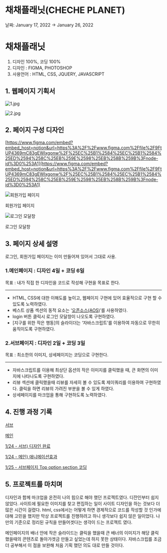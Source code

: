 # 채채플래닛(CHECHE PLANET)
날짜: January 17, 2022 → January 26, 2022

# 채채플래닛

1. 디자인 100%, 코딩 100%
2. 디자인 : FIGMA, PHOTOSHOP
3. 사용언어 : HTML, CSS, JQUERY, JAVASCRIPT

## 1. 웹페이지 기획서

![1.jpg](README/1.jpg)

![2.jpg](README/2.jpg)

## 2. 페이지 구성 디자인

[https://www.figma.com/embed?embed_host=notion&url=https%3A%2F%2Fwww.figma.com%2Ffile%2F9FtUP4369mC83gEWlxgonw%2F%25EC%25B1%2584%25EC%25B1%2584%25ED%2594%258C%25EB%259E%2598%25EB%258B%259B%3Fnode-id%3D0%253A1](https://www.figma.com/embed?embed_host=notion&url=https%3A%2F%2Fwww.figma.com%2Ffile%2F9FtUP4369mC83gEWlxgonw%2F%25EC%25B1%2584%25EC%25B1%2584%25ED%2594%258C%25EB%259E%2598%25EB%258B%259B%3Fnode-id%3D0%253A1)

![회원가입 페이지](README/join.png)

회원가입 페이지

![로그인 모달창](README/ddd.png)

로그인 모달창

## 3. 페이지 상세 설명

로그인, 회원가입 페이지는 이미 만들어져 있어서 그대로 사용.

### 1.**메인페이지 : 디자인 4일 + 코딩 6일**

목표 : 내가 직접 한 디자인을 코드로 작성해 구현을 목표로 한다.

---

- HTML, CSS에 대한 이해도를 높이고, 웹페이지 구현에 있어 효율적으로 구현 할 수있도록 노력하였다.
- 베스트 상품 섹션의 동적 요소는 ‘[오픈소스(AOS)](https://github.com/michalsnik/aos.git)’를 사용하였다.
- login 버튼 클릭시 로그인 모달창이 나오도록 구현하였다.
- [지구를 위한 작은 행동]의 슬라이더는 ‘자바스크립트’를 이용하여 자동으로 무한히 움직이도록 구현하였다.

### 2.서브페이지 : 디**자인 2일 + 코딩 3일**

목표 : 최소한의 이미지, 상세페이지는 코딩으로 구현한다.

---

- 자바스크립트를 이용해 최상단 옵션의 작은 이미지를 클릭했을 때, 큰 화면의 이미지에 나타나도록 구현하였다.
- 리뷰 섹션에 클릭했을때 리뷰를 자세히 볼 수 있도록 제이쿼리를 이용하여 구현하였다.
클릭을 하면 리뷰의 가려진 부분을 볼 수 있게 하였다.
- 상세페이지를 마크업을 통해 구현하도록 노력하였다.

## 4. 진행 과정 기록

[서브](https://www.notion.so/264ab3d0335946858616029d5b723cd7)

[메인](https://www.notion.so/9327f3ed7841472fa11c60a46d7c5959)

[1/24 - 서브) 디자인 완료](https://www.notion.so/1-24-7e20b91c47f546c1a703db42aad99c2b)

[1/24 - 메인) 애니메이션효과](https://www.notion.so/1-24-ab9a1b08822246e8b92894a01d2878a1)

[1/25 - 서브페이지 Top option section 코딩](https://www.notion.so/1-25-Top-option-section-f931fbc9bc5841209a393bc0da01f9e3)

## 5. 프로젝트를 마치며

디자인과 함께 마크업을 온전히 나의 힘으로 해야 했던 프로젝트였다. 디잔인부터 쉽지 않았다. 사이트에 필요한 이미지를 찾고 편집하는 일이 사이트 디자인을 하는 것보다 더 많은 시간이 걸렸다.
html, css에서는 어떻게 하면 경제적으로 코드를 작성할 것 인가에 대해 고민을 했지만 막상 프로젝트를 진행하려고 하니 생각보다 쉽지 않은 일이었다. 나만의 기준으로 정리된 규칙을 만들어겟다는
생각이 드는 프로젝트 였다. 

메인페이지의 배너 안에  작은 슬라이드는 클릭을 했을때 큰 배너의 이미지가 해당 클릭했을때의 콘텐츠로 돌아가겟금 만들고 싶었는데 하지 못한 상태이다. 자바스크립를 조금 더 공부해서 이 점을 
보완해 처음 기획 했던 의도 대로 만들 것이다.
